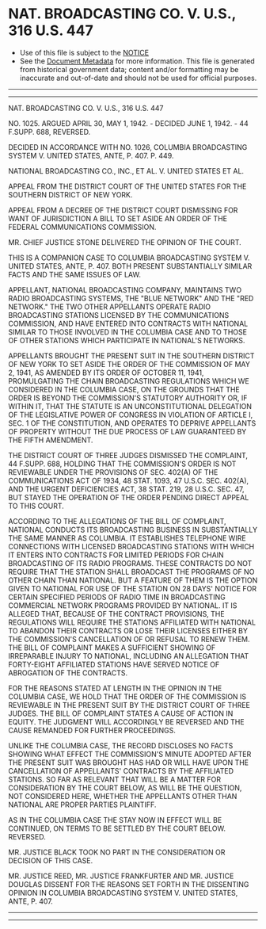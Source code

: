 ---
---

# NAT. BROADCASTING CO. V. U.S., 316 U.S. 447

* Use of this file is subject to the [NOTICE](https://github.com/publicdocs/notice/blob/master/NOTICE)
* See the [Document Metadata](../../../) for more information.
  This file is generated from historical government data; content and/or formatting may be inaccurate and out-of-date and should not be used for official purposes.

----------
----------

NAT. BROADCASTING CO. V. U.S., 316 U.S. 447

NO. 1025.  ARGUED APRIL 30, MAY 1, 1942.  - DECIDED JUNE 1, 1942.  - 44 F.SUPP.  688, REVERSED.

DECIDED IN ACCORDANCE WITH NO. 1026, COLUMBIA BROADCASTING SYSTEM V. UNITED STATES, ANTE, P. 407.  P. 449.

NATIONAL BROADCASTING CO., INC., ET AL. V. UNITED STATES ET AL.

APPEAL FROM THE DISTRICT COURT OF THE UNITED STATES FOR THE SOUTHERN DISTRICT OF NEW YORK.

APPEAL FROM A DECREE OF THE DISTRICT COURT DISMISSING FOR WANT OF JURISDICTION A BILL TO SET ASIDE AN ORDER OF THE FEDERAL COMMUNICATIONS COMMISSION.

MR. CHIEF JUSTICE STONE DELIVERED THE OPINION OF THE COURT.

THIS IS A COMPANION CASE TO COLUMBIA BROADCASTING SYSTEM V. UNITED STATES, ANTE, P. 407.  BOTH PRESENT SUBSTANTIALLY SIMILAR FACTS AND THE SAME ISSUES OF LAW.

APPELLANT, NATIONAL BROADCASTING COMPANY, MAINTAINS TWO RADIO BROADCASTING SYSTEMS, THE "BLUE NETWORK" AND THE "RED NETWORK."  THE TWO OTHER APPELLANTS OPERATE RADIO BROADCASTING STATIONS LICENSED BY THE COMMUNICATIONS COMMISSION, AND HAVE ENTERED INTO CONTRACTS WITH NATIONAL SIMILAR TO THOSE INVOLVED IN THE COLUMBIA CASE AND TO THOSE OF OTHER STATIONS WHICH PARTICIPATE IN NATIONAL'S NETWORKS.

APPELLANTS BROUGHT THE PRESENT SUIT IN THE SOUTHERN DISTRICT OF NEW YORK TO SET ASIDE THE ORDER OF THE COMMISSION OF MAY 2, 1941, AS AMENDED BY ITS ORDER OF OCTOBER 11, 1941, PROMULGATING THE CHAIN BROADCASTING REGULATIONS WHICH WE CONSIDERED IN THE COLUMBIA CASE, ON THE GROUNDS THAT THE ORDER IS BEYOND THE COMMISSION'S STATUTORY AUTHORITY OR, IF WITHIN IT, THAT THE STATUTE IS AN UNCONSTITUTIONAL DELEGATION OF THE LEGISLATIVE POWER OF CONGRESS IN VIOLATION OF ARTICLE I, SEC. 1 OF THE CONSTITUTION, AND OPERATES TO DEPRIVE APPELLANTS OF PROPERTY WITHOUT THE DUE PROCESS OF LAW GUARANTEED BY THE FIFTH AMENDMENT.

THE DISTRICT COURT OF THREE JUDGES DISMISSED THE COMPLAINT, 44 F.SUPP.  688, HOLDING THAT THE COMMISSION'S ORDER IS NOT REVIEWABLE UNDER THE PROVISIONS OF SEC. 402(A) OF THE COMMUNICATIONS ACT OF 1934, 48 STAT. 1093, 47 U.S.C. SEC. 402(A), AND THE URGENT DEFICIENCIES ACT, 38 STAT. 219, 28 U.S.C. SEC. 47, BUT STAYED THE OPERATION OF THE ORDER PENDING DIRECT APPEAL TO THIS COURT.

ACCORDING TO THE ALLEGATIONS OF THE BILL OF COMPLAINT, NATIONAL CONDUCTS ITS BROADCASTING BUSINESS IN SUBSTANTIALLY THE SAME MANNER AS COLUMBIA.  IT ESTABLISHES TELEPHONE WIRE CONNECTIONS WITH LICENSED BROADCASTING STATIONS WITH WHICH IT ENTERS INTO CONTRACTS FOR LIMITED PERIODS FOR CHAIN BROADCASTING OF ITS RADIO PROGRAMS.  THESE CONTRACTS DO NOT REQUIRE THAT THE STATION SHALL BROADCAST THE PROGRAMS OF NO OTHER CHAIN THAN NATIONAL.  BUT A FEATURE OF THEM IS THE OPTION GIVEN TO NATIONAL FOR USE OF THE STATION ON 28 DAYS' NOTICE FOR CERTAIN SPECIFIED PERIODS OF RADIO TIME IN BROADCASTING COMMERCIAL NETWORK PROGRAMS PROVIDED BY NATIONAL.  IT IS ALLEGED THAT, BECAUSE OF THE CONTRACT PROVISIONS, THE REGULATIONS WILL REQUIRE THE STATIONS AFFILIATED WITH NATIONAL TO ABANDON THEIR CONTRACTS OR LOSE THEIR LICENSES EITHER BY THE COMMISSION'S CANCELLATION OF OR REFUSAL TO RENEW THEM.  THE BILL OF COMPLAINT MAKES A SUFFICIENT SHOWING OF IRREPARABLE INJURY TO NATIONAL, INCLUDING AN ALLEGATION THAT FORTY-EIGHT AFFILIATED STATIONS HAVE SERVED NOTICE OF ABROGATION OF THE CONTRACTS.

FOR THE REASONS STATED AT LENGTH IN THE OPINION IN THE COLUMBIA CASE, WE HOLD THAT THE ORDER OF THE COMMISSION IS REVIEWABLE IN THE PRESENT SUIT BY THE DISTRICT COURT OF THREE JUDGES.  THE BILL OF COMPLAINT STATES A CAUSE OF ACTION IN EQUITY.  THE JUDGMENT WILL ACCORDINGLY BE REVERSED AND THE CAUSE REMANDED FOR FURTHER PROCEEDINGS.

UNLIKE THE COLUMBIA CASE, THE RECORD DISCLOSES NO FACTS SHOWING WHAT EFFECT THE COMMISSION'S MINUTE ADOPTED AFTER THE PRESENT SUIT WAS BROUGHT HAS HAD OR WILL HAVE UPON THE CANCELLATION OF APPELLANTS' CONTRACTS BY THE AFFILIATED STATIONS.  SO FAR AS RELEVANT THAT WILL BE A MATTER FOR CONSIDERATION BY THE COURT BELOW, AS WILL BE THE QUESTION, NOT CONSIDERED HERE, WHETHER THE APPELLANTS OTHER THAN NATIONAL ARE PROPER PARTIES PLAINTIFF.

AS IN THE COLUMBIA CASE THE STAY NOW IN EFFECT WILL BE CONTINUED, ON TERMS TO BE SETTLED BY THE COURT BELOW.  REVERSED.

MR. JUSTICE BLACK TOOK NO PART IN THE CONSIDERATION OR DECISION OF THIS CASE.

MR. JUSTICE REED, MR. JUSTICE FRANKFURTER AND MR. JUSTICE DOUGLAS DISSENT FOR THE REASONS SET FORTH IN THE DISSENTING OPINION IN COLUMBIA BROADCASTING SYSTEM V. UNITED STATES, ANTE, P. 407.


----------
----------

